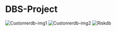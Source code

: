# DBS-Project

![Customerdb-img1](https://user-images.githubusercontent.com/66873265/151650752-47429f72-eb18-4657-b94b-3772cd0dcb00.jpg)
![Customerdb-img2](https://user-images.githubusercontent.com/66873265/151650749-6008cf62-6670-443c-a4b8-86d3e137b6f9.jpg)
![Riskdb](https://user-images.githubusercontent.com/66873265/151653946-b69eb851-7f54-4ad3-9136-5b4961a3438f.jpg)
